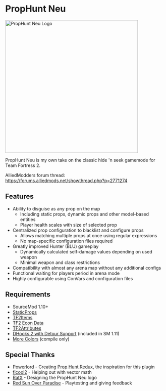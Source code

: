 # PropHunt Neu

<img alt="PropHunt Neu Logo" src="https://user-images.githubusercontent.com/25514044/142745733-071c7ba2-15c3-4731-b0d8-8100a73ca0c9.png" width="420"/>

PropHunt Neu is my own take on the classic hide 'n seek gamemode for Team Fortress 2.

AlliedModders forum thread: https://forums.alliedmods.net/showthread.php?p=2771274

## Features

* Ability to disguise as any prop on the map
    * Including static props, dynamic props and other model-based entities
    * Player health scales with size of selected prop
* Centralized prop configuration to blacklist and configure props
    * Allows matching multiple props at once using regular expressions
    * No map-specific configuration files required
* Greatly improved Hunter (BLU) gameplay
    * Dynamically calculated self-damage values depending on used weapon
    * Minimal weapon and class restrictions
* Compatibility with almost any arena map without any additional configs
* Functional waiting for players period in arena mode
* Highly configurable using ConVars and configuration files

## Requirements

* SourceMod 1.10+
* [StaticProps](https://github.com/sigsegv-mvm/StaticProps)
* [TF2Items](https://github.com/asherkin/TF2Items)
* [TF2 Econ Data](https://github.com/nosoop/SM-TFEconData)
* [TF2Attributes](https://github.com/nosoop/tf2attributes)
* [DHooks 2 with Detour Support](https://github.com/peace-maker/DHooks2/tree/dynhooks) (included in SM 1.11)
* [More Colors](https://github.com/DoctorMcKay/sourcemod-plugins/blob/master/scripting/include/morecolors.inc) (compile only)

## Special Thanks

* [Powerlord](https://github.com/powerlord) - Creating [Prop Hunt Redux](https://github.com/powerlord/sourcemod-prophunt), the inspiration for this plugin
* [ficool2](https://github.com/ficool2) - Helping out with vector math
* [RatX](https://steamcommunity.com/profiles/76561198058574997) - Designing the PropHunt Neu logo
* [Red Sun Over Paradise](https://redsun.tf) - Playtesting and giving feedback